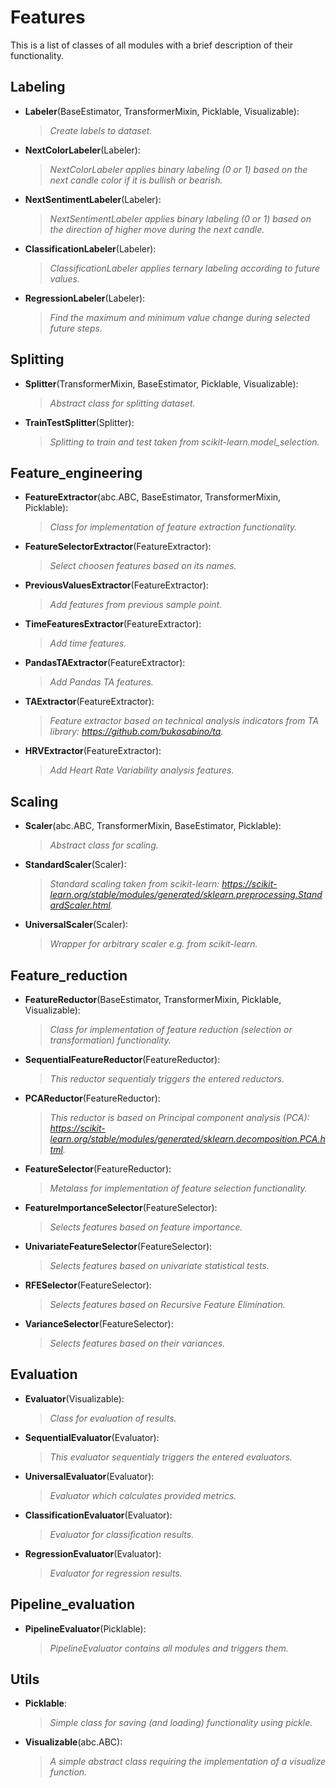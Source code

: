 # Features
This is a list of classes of all modules with a brief description of their functionality.

## Labeling
- **Labeler**(BaseEstimator, TransformerMixin, Picklable, Visualizable):
	> _Create labels to dataset._
- **NextColorLabeler**(Labeler):
	> _NextColorLabeler applies binary labeling (0 or 1) based on the next candle
    color if it is bullish or bearish._
- **NextSentimentLabeler**(Labeler):
	> _NextSentimentLabeler applies binary labeling (0 or 1) based on the direction of higher move during the next candle._
- **ClassificationLabeler**(Labeler):
	> _ClassificationLabeler applies ternary labeling according to future values._
- **RegressionLabeler**(Labeler):
	> _Find the maximum and minimum value change during selected future steps._

## Splitting
- **Splitter**(TransformerMixin, BaseEstimator, Picklable, Visualizable):
	> _Abstract class for splitting dataset._
- **TrainTestSplitter**(Splitter):
	> _Splitting to train and test taken from scikit-learn.model_selection._

## Feature_engineering
- **FeatureExtractor**(abc.ABC, BaseEstimator, TransformerMixin, Picklable):
	> _Class for implementation of feature extraction functionality._
- **FeatureSelectorExtractor**(FeatureExtractor):
	> _Select choosen features based on its names._
- **PreviousValuesExtractor**(FeatureExtractor):
	> _Add features from previous sample point._
- **TimeFeaturesExtractor**(FeatureExtractor):
	> _Add time features._
- **PandasTAExtractor**(FeatureExtractor):
	> _Add Pandas TA features._
- **TAExtractor**(FeatureExtractor):
	> _Feature extractor based on technical analysis indicators from TA library:
    https://github.com/bukosabino/ta._
- **HRVExtractor**(FeatureExtractor):
	> _Add Heart Rate Variability analysis features._

## Scaling
- **Scaler**(abc.ABC, TransformerMixin, BaseEstimator, Picklable):
	> _Abstract class for scaling._
- **StandardScaler**(Scaler):
	> _Standard scaling taken from scikit-learn:
    https://scikit-learn.org/stable/modules/generated/sklearn.preprocessing.StandardScaler.html._
- **UniversalScaler**(Scaler):
	> _Wrapper for arbitrary scaler e.g. from scikit-learn._

## Feature_reduction
- **FeatureReductor**(BaseEstimator, TransformerMixin, Picklable, Visualizable):
	> _Class for implementation of feature reduction (selection or transformation)
    functionality._
- **SequentialFeatureReductor**(FeatureReductor):
	> _This reductor sequentialy triggers the entered reductors._
- **PCAReductor**(FeatureReductor):
	> _This reductor is based on Principal component analysis (PCA):
    https://scikit-learn.org/stable/modules/generated/sklearn.decomposition.PCA.html._
- **FeatureSelector**(FeatureReductor):
	> _Metalass for implementation of feature selection functionality._
- **FeatureImportanceSelector**(FeatureSelector):
	> _Selects features based on feature importance._
- **UnivariateFeatureSelector**(FeatureSelector):
	> _Selects features based on univariate statistical tests._
- **RFESelector**(FeatureSelector):
	> _Selects features based on Recursive Feature Elimination._
- **VarianceSelector**(FeatureSelector):
	> _Selects features based on their variances._

## Evaluation
- **Evaluator**(Visualizable):
	> _Class for evaluation of results._
- **SequentialEvaluator**(Evaluator):
	> _This evaluator sequentialy triggers the entered evaluators._
- **UniversalEvaluator**(Evaluator):
	> _Evaluator which calculates provided metrics._
- **ClassificationEvaluator**(Evaluator):
	> _Evaluator for classification results._
- **RegressionEvaluator**(Evaluator):
	> _Evaluator for regression results._

## Pipeline_evaluation
- **PipelineEvaluator**(Picklable):
	> _PipelineEvaluator contains all modules and triggers them._

## Utils
- **Picklable**:
	> _Simple class for saving (and loading) functionality using pickle._
- **Visualizable**(abc.ABC):
	> _A simple abstract class requiring the implementation of a visualize function._
